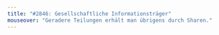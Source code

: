 ```yaml
---
title: "#2846: Gesellschaftliche Informationsträger"
mouseover: "Geradere Teilungen erhält man übrigens durch Sharen."
---
```

